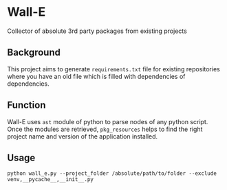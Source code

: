 # Wall-E
Collector of absolute 3rd party packages from existing projects

## Background
This project aims to generate `requirements.txt` file for existing repositories where you have an old file which is filled with dependencies of dependencies. 

## Function
Wall-E uses `ast` module of python to parse nodes of any python script. Once the modules are retrieved, `pkg_resources` helps to find the right project name and version of the application installed. 

## Usage 
```python wall_e.py --project_folder /absolute/path/to/folder --exclude venv,__pycache__,__init__.py```

